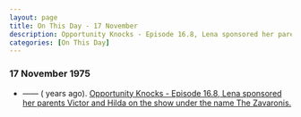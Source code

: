 ```yaml
---
layout: page
title: On This Day - 17 November
description: Opportunity Knocks - Episode 16.8, Lena sponsored her parents Victor and Hilda on the show under the name The Zavaronis.
categories: [On This Day]
---
```


### 17 November 1975
* —— (<span id="age1"></span> years ago). [Opportunity Knocks - Episode 16.8, Lena sponsored her parents Victor and Hilda on the show under the name The Zavaronis.](/thames%20television/opportunity%20knocks/1975/11/17/opportunity-knocks.html)

<!-- Script for calculating number of years ago -->
<script>
var dob = '19751117';
var year = Number(dob.substr(0, 4));
var month = Number(dob.substr(4, 2)) - 1;
var day = Number(dob.substr(6, 2));
var today = new Date();
var age1 = today.getFullYear() - year;
if (today.getMonth() < month || (today.getMonth() == month && today.getDate() < day)) {
age1--;
}
document.getElementById("age1").innerHTML=age1;
</script>

